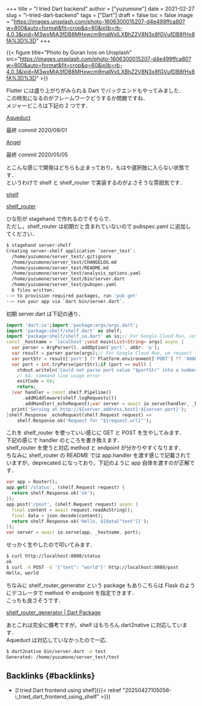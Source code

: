 +++
title = "I tried Dart backend"
author = ["yuzumone"]
date = 2021-02-27
slug = "i-tried-dart-backend"
tags = ["Dart"]
draft = false
toc = false
image = "https://images.unsplash.com/photo-1606300015207-d4e499ffca80?w=800&auto=format&fit=crop&q=60&ixlib=rb-4.0.3&ixid=M3wxMjA3fDB8MHxwcm9maWxlLXBhZ2V8N3x8fGVufDB8fHx8fA%3D%3D"
+++

{{< figure title="Photo by Goran Ivos on Unsplash" src="https://images.unsplash.com/photo-1606300015207-d4e499ffca80?w=800&auto=format&fit=crop&q=60&ixlib=rb-4.0.3&ixid=M3wxMjA3fDB8MHxwcm9maWxlLXBhZ2V8N3x8fGVufDB8fHx8fA%3D%3D" >}}

Flutter には盛り上がりがみられる Dart でバックエンドもやってみました． <br/>
この時気になるのがフレームワークどうするか問題ですね． <br/>
メジャーどころは下記の 2 つです． <br/>

[Aqueduct](https://github.com/stablekernel/aqueduct) <br/>

最終 commit 2020/09/01 <br/>

[Angel](https://github.com/angel-dart/angel) <br/>

最終 commit 2020/05/05 <br/>

とこんな感じで開発はどちらも止まっており，もはや選択肢に入らない状態です． <br/>
というわけで shelf と shelf_router で実装するのがよさそうな雰囲気です． <br/>

[shelf](https://pub.dev/packages/shelf) <br/>

[shelf_router](https://pub.dev/packages/shelf_router) <br/>

ひな形が stagehand で作れるのでそちらで． <br/>
ただし，shelf_router は初期だと含まれていないので pubspec.yaml に追加してください． <br/>

```bash
$ stagehand server-shelf
Creating server-shelf application `server_test`:
  /home/yuzumone/server_test/.gitignore
  /home/yuzumone/server_test/CHANGELOG.md
  /home/yuzumone/server_test/README.md
  /home/yuzumone/server_test/analysis_options.yaml
  /home/yuzumone/server_test/bin/server.dart
  /home/yuzumone/server_test/pubspec.yaml
  6 files written.
--> to provision required packages, run 'pub get'
--> run your app via `dart bin/server.dart`.
```

初期 server.dart は下記の通り． <br/>

```dart
import 'dart:io';import 'package:args/args.dart';
import 'package:shelf/shelf.dart' as shelf;
import 'package:shelf/shelf_io.dart' as io;// For Google Cloud Run, set _hostname to '0.0.0.0'.
const _hostname = 'localhost';void main(List<String> args) async {
  var parser = ArgParser()..addOption('port', abbr: 'p');
  var result = parser.parse(args);// For Google Cloud Run, we respect the PORT environment variable
  var portStr = result['port'] ?? Platform.environment['PORT'] ?? '8080';
  var port = int.tryParse(portStr);if (port == null) {
    stdout.writeln('Could not parse port value "$portStr" into a number.');
    // 64: command line usage error
    exitCode = 64;
    return;
  }var handler = const shelf.Pipeline()
      .addMiddleware(shelf.logRequests())
      .addHandler(_echoRequest);var server = await io.serve(handler, _hostname, port);
  print('Serving at http://${server.address.host}:${server.port}');
}shelf.Response _echoRequest(shelf.Request request) =>
    shelf.Response.ok('Request for "${request.url}"');
```

これを shelf_router を使っていい感じに GET と POST を生やしてみます． <br/>
下記の感じで handler のところを書き換えます． <br/>
shelf_router を使うと対応 method と endpoint が分かりやすくなります． <br/>
ちなみに shelf_router の README では app.handler を渡す感じで記載されていますが，deprecated になっており，下記のように app 自体を渡すのが正解です． <br/>

```dart
var app = Router();
app.get('/status', (shelf.Request request) {
  return shelf.Response.ok('ok');
});
app.post('/post', (shelf.Request request) async {
  final content = await request.readAsString();
  final data = json.decode(content);
  return shelf.Response.ok('Hello, ${data["text"]}');
});
var server = await io.serve(app, _hostname, port);
```

せっかく生やしたので叩いてみます． <br/>

```bash
$ curl http://localhost:8080/status
ok
$ curl -X POST -d '{"text": "world"}' http://localhost:8080/post
Hello, world
```

ちなみに shelf_router_generator という package もありこちらは Flask のようにデコレータで method や endpoint を指定できます． <br/>
こっちも良さそうです． <br/>

[shelf_router_generator | Dart Package](https://pub.dev/packages/shelf_router_generator) <br/>

あとこれは完全に備考ですが，shelf はもちろん dart2native に対応しています． <br/>
Aqueduct は対応していなかったので一応． <br/>

```bash
$ dart2native bin/server.dart -o test
Generated: /home/yuzumone/server_test/test
```


## Backlinks {#backlinks}

-   [I tried Dart frontend using shelf]({{< relref "20250427105056-i_tried_dart_frontend_using_shelf" >}}) <br/>

